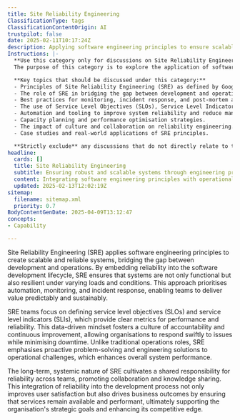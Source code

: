 ```yaml
---
title: Site Reliability Engineering
ClassificationType: tags
ClassificationContentOrigin: AI
trustpilot: false
date: 2025-02-11T10:17:24Z
description: Applying software engineering principles to ensure scalable and reliable systems.
Instructions: |-
  **Use this category only for discussions on Site Reliability Engineering.**  
  The purpose of this category is to explore the application of software engineering principles to enhance the reliability, scalability, and performance of systems in production environments. It focuses on the integration of development and operations to create resilient systems that can withstand failures and maintain service quality.

  **Key topics that should be discussed under this category:**
  - Principles of Site Reliability Engineering (SRE) as defined by Google.
  - The role of SRE in bridging the gap between development and operations.
  - Best practices for monitoring, incident response, and post-mortem analysis.
  - The use of Service Level Objectives (SLOs), Service Level Indicators (SLIs), and Service Level Agreements (SLAs).
  - Automation and tooling to improve system reliability and reduce manual intervention.
  - Capacity planning and performance optimisation strategies.
  - The impact of culture and collaboration on reliability engineering.
  - Case studies and real-world applications of SRE principles.

  **Strictly exclude** any discussions that do not directly relate to the principles and practices of Site Reliability Engineering, such as general software development practices, unrelated DevOps topics, or Agile methodologies that do not specifically address reliability in production systems.
headline:
  cards: []
  title: Site Reliability Engineering
  subtitle: Ensuring robust and scalable systems through engineering practices and continuous improvement methodologies.
  content: Integrating software engineering principles with operational practices to enhance system reliability and scalability. Posts should explore incident management, performance monitoring, automation strategies, and the cultural aspects of collaboration between development and operations teams, fostering a proactive approach to system resilience and user satisfaction.
  updated: 2025-02-13T12:02:19Z
sitemap:
  filename: sitemap.xml
  priority: 0.7
BodyContentGenDate: 2025-04-09T13:12:47
concepts:
- Capability

---
```

Site Reliability Engineering (SRE) applies software engineering principles to create scalable and reliable systems, bridging the gap between development and operations. By embedding reliability into the software development lifecycle, SRE ensures that systems are not only functional but also resilient under varying loads and conditions. This approach prioritises automation, monitoring, and incident response, enabling teams to deliver value predictably and sustainably.

SRE teams focus on defining service level objectives (SLOs) and service level indicators (SLIs), which provide clear metrics for performance and reliability. This data-driven mindset fosters a culture of accountability and continuous improvement, allowing organisations to respond swiftly to issues while minimising downtime. Unlike traditional operations roles, SRE emphasises proactive problem-solving and engineering solutions to operational challenges, which enhances overall system performance.

The long-term, systemic nature of SRE cultivates a shared responsibility for reliability across teams, promoting collaboration and knowledge sharing. This integration of reliability into the development process not only improves user satisfaction but also drives business outcomes by ensuring that services remain available and performant, ultimately supporting the organisation's strategic goals and enhancing its competitive edge.
